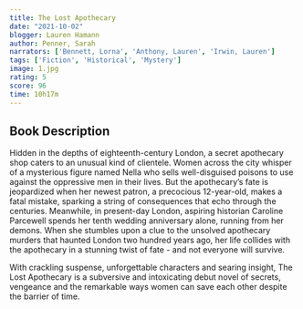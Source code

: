 ```yaml
---
title: The Lost Apothecary 
date: "2021-10-02"
blogger: Lauren Hamann
author: Penner, Sarah
narrators: ['Bennett, Lorna', 'Anthony, Lauren', 'Irwin, Lauren']
tags: ['Fiction', 'Historical', 'Mystery']
image: 1.jpg
rating: 5
score: 96
time: 10h17m
---
```



## Book Description

Hidden in the depths of eighteenth-century London, a secret apothecary shop caters to an unusual kind of clientele. Women across the city whisper of a mysterious figure named Nella who sells well-disguised poisons to use against the oppressive men in their lives. But the apothecary’s fate is jeopardized when her newest patron, a precocious 12-year-old, makes a fatal mistake, sparking a string of consequences that echo through the centuries.
Meanwhile, in present-day London, aspiring historian Caroline Parcewell spends her tenth wedding anniversary alone, running from her demons. When she stumbles upon a clue to the unsolved apothecary murders that haunted London two hundred years ago, her life collides with the apothecary in a stunning twist of fate - and not everyone will survive.

With crackling suspense, unforgettable characters and searing insight, The Lost Apothecary is a subversive and intoxicating debut novel of secrets, vengeance and the remarkable ways women can save each other despite the barrier of time.